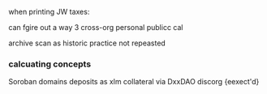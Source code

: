 when printing JW taxes: 

can fgire out a way 3 cross-org personal publicc cal 


archive scan as historic practice not repeasted

### calcuating concepts

Soroban domains deposits as xlm collateral via DxxDAO discorg {eexect'd}